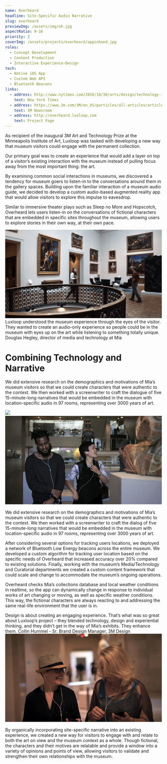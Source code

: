 ```yaml
---
name: Overheard
headline: Site-Specific Audio Narrative
slug: overheard
previewImg: /assets/img/oh.jpg
aspectRatio: 9-16
priority: 2
coverImg: /assets/projects/overheard/appinhand.jpg
roles:
  - Concept Development
  - Content Production
  - Interactive Experience-Design
tech:
  - Native iOS App
  - Custom Web API
  - Bluetooth Beacons
links:
  - address: http://www.nytimes.com/2016/10/30/arts/design/technology-invites-a-deep-dive-into-art.html?smid=fb-share&_r=1
    text: New York Times
  - address: https://www.3m.com/3M/en_US/particles/all-articles/article-detail/?storyid=a38c9241-42d9-4608-9de4-e50d0db70480
    text: 3M Newsroom
  - address: http://overheard.luxloop.com
    text: Project Page
---
```


<p>
    As recipient of the inaugural 3M Art and Technology Prize at the Minneapolis Institute of Art, Luxloop was tasked with developing a new way that museum visitors could engage with the permanent collection.
</p>

<p class="bolder">
    Our primary goal was to create an experience that would add a layer on top of a visitor’s existing interaction with the museum instead of pulling focus away from the most important thing: the art.
</p>

<p>
    By examining common social interactions in museums, we discovered a tendency for museum goers to listen-in to the conversations around them in the gallery spaces.  Building upon the familiar interaction of a museum audio guide, we decided to develop a custom audio-based augmented reality app that would allow visitors to explore this impulse to eavesdrop.
</p>

<p>
    Similar to immersive theater plays such as <span class="italic">Sleep no More</span> and <span class="italic">Hopscotch</span>, Overheard lets users listen-in on the conversations of fictional characters that are embedded in specific sites throughout the museum, allowing users to explore stories in their own way, at their own pace.
</p>

<img src="/assets/projects/overheard/cover.png">

<div class="quote">
    Luxloop understood the museum experience through the eyes of the visitor. They wanted to create an audio-only experience so people could be in the museum with eyes up on the art while listening to something totally unique.
    <span class="source">Douglas Hegley, director of media and technology at Mia</span>
</div>


<h1>Combining Technology and Narrative</h1>
<p>
    We did extensive research on the demographics and motivations of Mia’s museum visitors so that we could create characters that were authentic to the context. We then worked with a screenwriter to craft the dialogue of five 15-minute-long narratives that would be embedded in the museum with <span class="bolder">location-specific audio in 97 rooms, representing over 3000 years of art</span>.
</p>

<img src="/assets/projects/overheard/demo.gif">
<img src="/assets/projects/overheard/oh8.jpg">

<p>
    We did extensive research on the demographics and motivations of Mia’s museum visitors so that we could create characters that were authentic to the context. We then worked with a screenwriter to craft the dialog of five 15-minute-long narratives that would be embedded in the museum with <span class="bolder">location-specific audio in 97 rooms, representing over 3000 years of art</span>.
</p>

<p>
    After considering several options for tracking users locations, we deployed a network of Bluetooth Low Energy beacons across the entire museum. We developed a custom algorithm for tracking user location based on the specific needs of Overheard that increased accuracy over 20% compared to existing solutions. Finally, working with the museum’s Media/Technology and Curatorial departments we created a custom content framework that could scale and change to accommodate the museum’s ongoing operations.
</p>

<p>
    Overheard checks Mia’s collections database and local weather conditions in realtime, so <span class="bolder">the app can dynamically change in response to individual works of art changing or moving, as well as specific weather conditions</span>. This way, the fictional characters are always reacting to and addressing the same real-life environment that the user is in.
</p>

<div class="quote">
    Design is about creating an engaging experience. That’s what was so great about Luxloop’s project – they blended technology, design and experiential thinking, and they didn’t get in the way of Mia’s exhibits. They enhance them.
    <span class="source">Collin Hummel - Sr. Brand Design Manager, 3M Design</span>
</div>

<img src="/assets/projects/overheard/oh2.jpg">

<p>
    By organically incorporating site-specific narrative into an existing experience, <span class="bolder">we created a new way for visitors to engage with and relate to both the art on view and the museum context as a whole</span>. Though fictional, the characters and their motives are relatable and provide a window into a variety of opinions and points of view, allowing visitors to validate and strengthen their own relationships with the museum.
</p>



